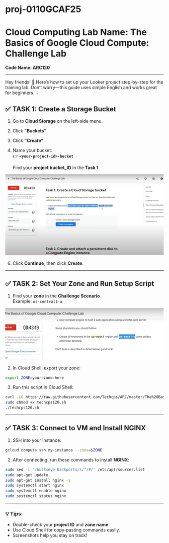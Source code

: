 # proj-0110GCAF25
# Cloud Computing Lab Name: The Basics of Google Cloud Compute: Challenge Lab  
**Code Name: ARC120**

---

Hey friends! 👋 Here’s how to set up your Looker project step-by-step for the training lab. Don’t worry—this guide uses simple English and works great for beginners. 💡

## ✅ TASK 1: Create a Storage Bucket

1. Go to **Cloud Storage** on the left-side menu.  
2. Click **"Buckets"**.  
3. Click **"Create"**.  
4. Name your bucket:  
   👉 **`<your-project-id>-bucket`**

   Find your **project bucket_ID** in the **Task 1**

![Find your project bucket_ID at Task 1](https://github.com/cloudrebelzero-maker/proj-0110GCAF25/blob/35cbb4d9f0fc62a244fb4aba34dbf548f4f654b8/Screenshot%202025-08-02%20213309.png?raw=true)
   
6. Click **Continue**, then click **Create**.

---

## ✅ TASK 2: Set Your Zone and Run Setup Script

1. Find your **zone** in the **Challenge Scenario**.  
   Example: `us-central1-a`  

![Find your zone](https://github.com/cloudrebelzero-maker/proj-0110GCAF25/blob/35cbb4d9f0fc62a244fb4aba34dbf548f4f654b8/Screenshot%202025-08-02%20213716.png?raw=true)
   

2. In Cloud Shell, export your zone:

```bash
export ZONE=your-zone-here
```

3. Run this script in Cloud Shell:

```bash
curl -LO https://raw.githubusercontent.com/Techcps/ARC/master/The%20Basics%20of%20Google%20Cloud%20Compute%3A%20Challenge%20Lab/techcps120.sh
sudo chmod +x techcps120.sh
./techcps120.sh
```

---

## ✅ TASK 3: Connect to VM and Install NGINX

1. SSH into your instance:

```bash
gcloud compute ssh my-instance --zone=$ZONE
```

2. After connecting, run these commands to install **NGINX**:

```bash
sudo sed -i '/bullseye-backports/s/^/#/' /etc/apt/sources.list
sudo apt-get update
sudo apt-get install nginx -y
sudo systemctl start nginx
sudo systemctl enable nginx
sudo systemctl status nginx
```

---

### 💡 Tips:
- Double-check your **project ID** and **zone name**.
- Use Cloud Shell for copy-pasting commands easily.
- Screenshots help you stay on track!
